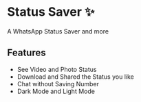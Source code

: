 # Status Saver ✨

A WhatsApp Status Saver and more

## Features
 - See Video and Photo Status <br />
 - Download and Shared the Status you like<br />
 - Chat without Saving Number<br />
 - Dark Mode and Light Mode<br />

 
